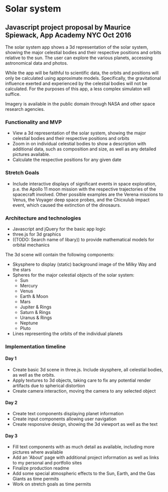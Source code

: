 # Solar system
## Javascript project proposal by Maurice Spiewack, App Academy NYC Oct 2016

The solar system app shows a 3d representation of the solar system, showing the major celestial bodies and their respective positions and orbits relative to the sun. The user can explore the various planets, accessing astronomical data and photos.

While the app will be faithful to scientific data, the orbits and positions will only be calculated using approximate models. Specifically, the gravitational influence exerted and experienced by the celestial bodies will not be calculated. For the purposes of this app, a less complex simulaton will suffice.

Imagery is available in the public domain through NASA and other space research agencies.

### Functionality and MVP

- View a 3d representation of the solar system, showing the major celestial bodies and their respective positions and orbits
- Zoom in on individual celestial bodies to show a description with additional data, such as composition and size, as well as any detailed pictures available.
- Calculate the respective positions for any given date

### Stretch Goals

- Include interactive displays of significant events in space exploration, p.e. the Apollo 11 moon mission with the respective trajectories of the spacecraft involved. Other possible examples are the Verena missions to Venus, the Voyager deep space probes, and the Chicxulub impact event, which caused the extinction of the dinosaurs.

### Architecture and technologies

- Javascript and jQuery for the basic app logic
- three.js for 3d graphics
- ((TODO: Search name of libary)) to provide mathematical models for orbital mechanics

The 3d scene will contain the following components:
- Skysphere to display (static) background image of the Milky Way and the stars
- Spheres for the major celestial objects of the solar system:
  - Sun
  - Mercury
  - Venus
  - Earth & Moon
  - Mars
  - Jupiter & Rings
  - Saturn & Rings
  - Uranus & Rings
  - Neptune
  - Pluto
- Lines representing the orbits of the individual planets

### Implementation timeline
#### Day 1
- Create basic 3d scene in three.js. Include skysphere, all celestial bodies, as well as the orbits.
- Apply textures to 3d objects, taking care to fix any potential render artifacts due to spherical distortion
- Create camera interaction, moving the camera to any selected object

#### Day 2
- Create text components displaying planet information
- Create input components allowing user navigation
- Create responsive design, showing the 3d viewport as well as the text

#### Day 3
- Fill text components with as much detail as available, including more pictures where available
- Add an 'About' page with additional project information as well as links to my personal and portfolio sites
- Finalize production readme
- Add some special atmospheric effects to the Sun, Earth, and the Gas Giants as time permits
- Work on stretch goals as time permits
